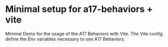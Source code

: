 # Minimal setup for a17-behaviors + vite

Minimal Demo for the usage of the A17 Behaviors with Vite.
The Vite config define the Env variables necessary to use A17 Behaviors.
